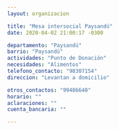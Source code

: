 ```yaml
---
layout: organizacion

title: "Mesa intersocial Paysandú"
date: 2020-04-02 21:00:17 -0300

departamento: "Paysandú"
barrio: "Paysandú"
actividades: "Punto de Donación"
necesidades: "Alimentos"
telefono_contacto: "98307154"
direccion: "Levantan a domicilio"

otros_contactos: "99486640"
horario: ""
aclaraciones: ""
cuenta_bancaria: ""

---
```

